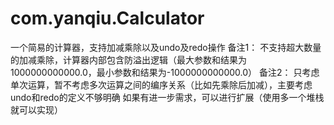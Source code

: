 # com.yanqiu.Calculator
一个简易的计算器，支持加减乘除以及undo及redo操作
备注1：
不支持超大数量的加减乘除，计算器内部包含防溢出逻辑（最大参数和结果为1000000000000.0，最小参数和结果为-1000000000000.0）
备注2：
只考虑单次运算，暂不考虑多次运算之间的编序关系（比如先乘除后加减），主要考虑undo和redo的定义不够明确
如果有进一步需求，可以进行扩展（使用多一个堆栈就可以实现）

